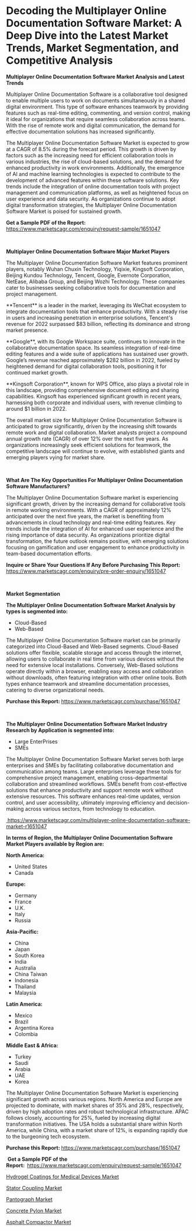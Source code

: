 <p><h1>Decoding the Multiplayer Online Documentation Software Market: A Deep Dive into the Latest Market Trends, Market Segmentation, and Competitive Analysis</h1></p><p><strong>Multiplayer Online Documentation Software Market Analysis and Latest Trends</strong></p>
<p><p>Multiplayer Online Documentation Software is a collaborative tool designed to enable multiple users to work on documents simultaneously in a shared digital environment. This type of software enhances teamwork by providing features such as real-time editing, commenting, and version control, making it ideal for organizations that require seamless collaboration across teams. With the rise of remote work and digital communication, the demand for effective documentation solutions has increased significantly.</p><p>The Multiplayer Online Documentation Software Market is expected to grow at a CAGR of 8.5% during the forecast period. This growth is driven by factors such as the increasing need for efficient collaboration tools in various industries, the rise of cloud-based solutions, and the demand for enhanced productivity in work environments. Additionally, the emergence of AI and machine learning technologies is expected to contribute to the development of advanced features within these software solutions. Key trends include the integration of online documentation tools with project management and communication platforms, as well as heightened focus on user experience and data security. As organizations continue to adopt digital transformation strategies, the Multiplayer Online Documentation Software Market is poised for sustained growth.</p></p>
<p><strong>Get a Sample PDF of the Report:&nbsp;</strong> <a href="https://www.marketscagr.com/enquiry/request-sample/1651047?utm_campaign=3208&utm_medium=2&utm_source=Github&utm_content=ia&utm_term=23032025&utm_id=multiplayer-online-documentation-software">https://www.marketscagr.com/enquiry/request-sample/1651047</a></p>
<p>&nbsp;</p>
<p><strong>Multiplayer Online Documentation Software Major Market Players</strong></p>
<p><p>The Multiplayer Online Documentation Software Market features prominent players, notably Wuhan Chuxin Technology, Yiqixie, Kingsoft Corporation, Beijing Kundou Technology, Tencent, Google, Evernote Corporation, NetEase, Alibaba Group, and Beijing Wozhi Technology. These companies cater to businesses seeking collaborative tools for documentation and project management.</p><p>**Tencent** is a leader in the market, leveraging its WeChat ecosystem to integrate documentation tools that enhance productivity. With a steady rise in users and increasing penetration in enterprise solutions, Tencent's revenue for 2022 surpassed $83 billion, reflecting its dominance and strong market presence.</p><p>**Google**, with its Google Workspace suite, continues to innovate in the collaborative documentation space. Its seamless integration of real-time editing features and a wide suite of applications has sustained user growth. Google’s revenue reached approximately $282 billion in 2022, fueled by heightened demand for digital collaboration tools, positioning it for continued market growth.</p><p>**Kingsoft Corporation**, known for WPS Office, also plays a pivotal role in this landscape, providing comprehensive document editing and sharing capabilities. Kingsoft has experienced significant growth in recent years, harnessing both corporate and individual users, with revenue climbing to around $1 billion in 2022.</p><p>The overall market size for Multiplayer Online Documentation Software is anticipated to grow significantly, driven by the increasing shift towards remote work and digital collaboration. Market analysts project a compound annual growth rate (CAGR) of over 12% over the next five years. As organizations increasingly seek efficient solutions for teamwork, the competitive landscape will continue to evolve, with established giants and emerging players vying for market share.</p></p>
<p>&nbsp;</p>
<p><strong>What Are The Key Opportunities For Multiplayer Online Documentation Software Manufacturers?</strong></p>
<p><p>The Multiplayer Online Documentation Software market is experiencing significant growth, driven by the increasing demand for collaborative tools in remote working environments. With a CAGR of approximately 12% anticipated over the next five years, the market is benefiting from advancements in cloud technology and real-time editing features. Key trends include the integration of AI for enhanced user experience and the rising importance of data security. As organizations prioritize digital transformation, the future outlook remains positive, with emerging solutions focusing on gamification and user engagement to enhance productivity in team-based documentation efforts.</p></p>
<p><strong>Inquire or Share Your Questions If Any Before Purchasing This Report:</strong> <a href="https://www.marketscagr.com/enquiry/pre-order-enquiry/1651047?utm_campaign=3208&utm_medium=2&utm_source=Github&utm_content=ia&utm_term=23032025&utm_id=multiplayer-online-documentation-software">https://www.marketscagr.com/enquiry/pre-order-enquiry/1651047</a></p>
<p>&nbsp;</p>
<p><strong>Market Segmentation</strong></p>
<p><strong>The Multiplayer Online Documentation Software Market Analysis by types is segmented into:</strong></p>
<p><ul><li>Cloud-Based</li><li>Web-Based</li></ul></p>
<p><p>The Multiplayer Online Documentation Software market can be primarily categorized into Cloud-Based and Web-Based segments. Cloud-Based solutions offer flexible, scalable storage and access through the internet, allowing users to collaborate in real time from various devices without the need for extensive local installations. Conversely, Web-Based solutions operate directly within a browser, enabling easy access and collaboration without downloads, often featuring integration with other online tools. Both types enhance teamwork and streamline documentation processes, catering to diverse organizational needs.</p></p>
<p><strong>Purchase this Report:&nbsp;</strong><a href="https://www.marketscagr.com/purchase/1651047?utm_campaign=3208&utm_medium=2&utm_source=Github&utm_content=ia&utm_term=23032025&utm_id=multiplayer-online-documentation-software">https://www.marketscagr.com/purchase/1651047</a></p>
<p>&nbsp;</p>
<p><strong>The Multiplayer Online Documentation Software Market Industry Research by Application is segmented into:</strong></p>
<p><ul><li>Large EnterPrises</li><li>SMEs</li></ul></p>
<p><p>The Multiplayer Online Documentation Software Market serves both large enterprises and SMEs by facilitating collaborative documentation and communication among teams. Large enterprises leverage these tools for comprehensive project management, enabling cross-departmental collaboration and streamlined workflows. SMEs benefit from cost-effective solutions that enhance productivity and support remote work without extensive resources. This software enhances real-time updates, version control, and user accessibility, ultimately improving efficiency and decision-making across various sectors, from technology to education.</p></p>
<p><a href="https://www.marketscagr.com/multiplayer-online-documentation-software-market-r1651047?utm_campaign=3208&utm_medium=2&utm_source=Github&utm_content=ia&utm_term=23032025&utm_id=multiplayer-online-documentation-software">&nbsp;https://www.marketscagr.com/multiplayer-online-documentation-software-market-r1651047</a></p>
<p><strong>In terms of Region, the Multiplayer Online Documentation Software Market Players available by Region are:</strong></p>
<p>
    <p> <strong> North America: </strong>
        <ul>
            <li>United States</li>
            <li>Canada</li>
        </ul>
        </p> 
    <p> <strong> Europe: </strong>
        <ul>
            <li>Germany</li>
            <li>France</li>
            <li>U.K.</li>
            <li>Italy</li>
            <li>Russia</li>
        </ul>
        </p> 
    <p> <strong> Asia-Pacific: </strong>
        <ul>
            <li>China</li>
            <li>Japan</li>
            <li>South Korea</li>
            <li>India</li>
            <li>Australia</li>
            <li>China Taiwan</li>
            <li>Indonesia</li>
            <li>Thailand</li>
            <li>Malaysia</li>
        </ul>
        </p> 
    <p> <strong> Latin America: </strong>
        <ul>
            <li>Mexico</li>
            <li>Brazil</li>
            <li>Argentina Korea</li>
            <li>Colombia</li>
        </ul>
        </p> 
    <p> <strong> Middle East & Africa: </strong>
        <ul>
            <li>Turkey</li>
            <li>Saudi</li>
            <li>Arabia</li>
            <li>UAE</li>
            <li>Korea</li>
        </ul>
    </p>
    </p>
<p><p>The Multiplayer Online Documentation Software Market is experiencing significant growth across various regions. North America and Europe are projected to dominate, with market shares of 35% and 28%, respectively, driven by high adoption rates and robust technological infrastructure. APAC follows closely, accounting for 25%, fueled by increasing digital transformation initiatives. The USA holds a substantial share within North America, while China, with a market share of 12%, is expanding rapidly due to the burgeoning tech ecosystem.</p></p>
<p><strong>Purchase this Report: </strong><a href="https://www.marketscagr.com/purchase/1651047?utm_campaign=3208&utm_medium=2&utm_source=Github&utm_content=ia&utm_term=23032025&utm_id=multiplayer-online-documentation-software">https://www.marketscagr.com/purchase/1651047</a></p>
<p>&nbsp;<strong>Get a Sample PDF of the Report:&nbsp;&nbsp;</strong><a href="https://www.marketscagr.com/enquiry/request-sample/1651047?utm_campaign=3208&utm_medium=2&utm_source=Github&utm_content=ia&utm_term=23032025&utm_id=multiplayer-online-documentation-software">https://www.marketscagr.com/enquiry/request-sample/1651047</a></p>
<p><strong></strong></p>
<p><p><a href="https://github.com/lanuskarnajc/Market-Research-Report-List-1/blob/main/hydrogel-coatings-for-medical-devices-market.md?utm_campaign=3208&utm_medium=2&utm_source=Github&utm_content=ia&utm_term=23032025&utm_id=multiplayer-online-documentation-software">Hydrogel Coatings for Medical Devices Market</a></p><p><a href="https://www.linkedin.com/pulse/overview-stator-coupling-market-2025-2032-growth-factors-zji9e?utm_campaign=3208&utm_medium=2&utm_source=Github&utm_content=ia&utm_term=23032025&utm_id=multiplayer-online-documentation-software">Stator Coupling Market</a></p><p><a href="https://www.linkedin.com/pulse/market-insights-pantograph-sector-2025-2032-expected-cagr-ztwce?utm_campaign=3208&utm_medium=2&utm_source=Github&utm_content=ia&utm_term=23032025&utm_id=multiplayer-online-documentation-software">Pantograph Market</a></p><p><a href="https://www.linkedin.com/pulse/comprehensive-concrete-pylon-market-report-projected-cagr-qm1ue?utm_campaign=3208&utm_medium=2&utm_source=Github&utm_content=ia&utm_term=23032025&utm_id=multiplayer-online-documentation-software">Concrete Pylon Market</a></p><p><a href="https://www.linkedin.com/pulse/asphalt-compactor-market-size-growth-124-cagr-from-2025-egloe?utm_campaign=3208&utm_medium=2&utm_source=Github&utm_content=ia&utm_term=23032025&utm_id=multiplayer-online-documentation-software">Asphalt Compactor Market</a></p></p>